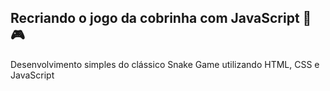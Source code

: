 ## Recriando o jogo da cobrinha com JavaScript 🐍🎮

Desenvolvimento simples do clássico Snake Game utilizando HTML, CSS e JavaScript
